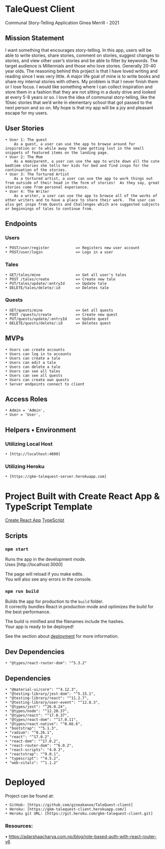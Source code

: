 # TaleQuest Client

Communal Story-Telling Application
Ginea Merrill - 2021

## Mission Statement

I want something that encourages story-telling.  In this app, users will be able to write stories, share stories, comment on stories, suggest changes to stories, and view other user’s stories and be able to filter by keywords.  The target audience is Millennials and those who love stories.  Generally 20-40 year olds.  The reasoning behind this project is that I have loved writing and reading since I was very little.  A major life goal of mine is to write books and share my internal stories with others.  My problem is that I never finish them or I lose focus.  I would like something where I can collect inspiration and store them in a fashion that they are not sitting in a dusty drive and looked at every 5-8 years or so.  I love the idea of communal story-telling, like the 10sec stories that we’d write in elementary school that got passed to the next person and so on.  My hope is that my app will be a joy and pleasant escape for my users.

## User Stories

    • User 1: The guest
	    As a guest, a user can use the app to browse around for inspiration or to while away the time getting lost in the small snippets of featured items on the landing page.	
    • User 2: The Mom
	    As a mom/parent, a user can use the app to write down all the cute bedtime stories she tells her kids for bed and find inspo for the continuation of the stories.
    • User 3: The Tortured Artist
	    As a tortured artist, a user can use the app to work things out from outside of their head in the form of stories!  As they say, great stories come from personal experience. 
    • User 4: The Writer
	    As a writer, a user can use the app to browse all of the works of other writers and to have a place to share their work.  The user can also get inspo from Quests and Challenges which are suggested subjects or beginnings of tales to continue from.

## Endpoints 

### Users 
    • POST/user/register   	    	=> Registers new user account
    • POST/user/login	    	    => Logs in a user

### Tales
    • GET/tales/mine                => Get all user's tales
    • POST /tales/create           	=> Create new tale
    • PUT/tales/update/:entryId     => Update tale
    • DELETE/tales/delete/:id   	=> Deletes tale

### Quests
    • GET/quests/mine	           	=> Get all quests
    • POST /quests/create        	=> Create new quest
    • PUT/quests/update/:entryId    => Update quest
    • DELETE/quests/delete/:id  	=> Deletes quest


## MVPs
    • Users can create accounts
    • Users can log in to accounts
    • Users can create a tale
    • Users can edit a tale
    • Users can delete a tale
    • Users can see all tales
    • Users can see all quests
    • Users can create own quests
    • Server endpoints connect to client

## Access Roles
    • Admin = 'Admin',
    • User = 'User',

## Helpers • Environment

### Utilizing Local Host
    • [http://localhost:4000]

### Utilizing Heroku
    • [https://gkm-talequest-server.herokuapp.com]

# Project Built with Create React App & TypeScript Template

[Create React App](https://github.com/facebook/create-react-app)
[TypeScript](https://www.typescriptlang.org/)

## Scripts

### `npm start`

Runs the app in the development mode.\
Uses [http://localhost:3000]

The page will reload if you make edits.\
You will also see any errors in the console.

### `npm run build`

Builds the app for production to the `build` folder.\
It correctly bundles React in production mode and optimizes the build for the best performance.

The build is minified and the filenames include the hashes.\
Your app is ready to be deployed!

See the section about [deployment](https://facebook.github.io/create-react-app/docs/deployment) for more information.

## Dev Dependencies
    • "@types/react-router-dom": "^5.3.2"

## Dependencies

    • "@material-ui/core": "^4.12.3",
    • "@testing-library/jest-dom": "^5.15.1",
    • "@testing-library/react": "^11.2.7",
    • "@testing-library/user-event": "^12.8.3",
    • "@types/jest": "^26.0.24",
    • "@types/node": "^12.20.37",
    • "@types/react": "^17.0.37",
    • "@types/react-dom": "^17.0.11",
    • "@types/react-native": "^0.66.6",
    • "bootstrap": "^5.1.3",
    • "radium": "^0.26.1",
    • "react": "^17.0.2",
    • "react-dom": "^17.0.2",
    • "react-router-dom": "^6.0.2",
    • "react-scripts": "4.0.3",
    • "reactstrap": "^9.0.1",
    • "typescript": "^4.5.2",
    • "web-vitals": "^1.1.2"

# Deployed

Project can be found at:

    • GitHub: [https://github.com/gineakanoe/TaleQuest-client]
    • Heroku: [https://gkm-talequest-client.herokuapp.com/]
    • Heroku git URL: [https://git.heroku.com/gkm-talequest-client.git]

### Resources:

• https://adarshaacharya.com.np/blog/role-based-auth-with-react-router-v6
